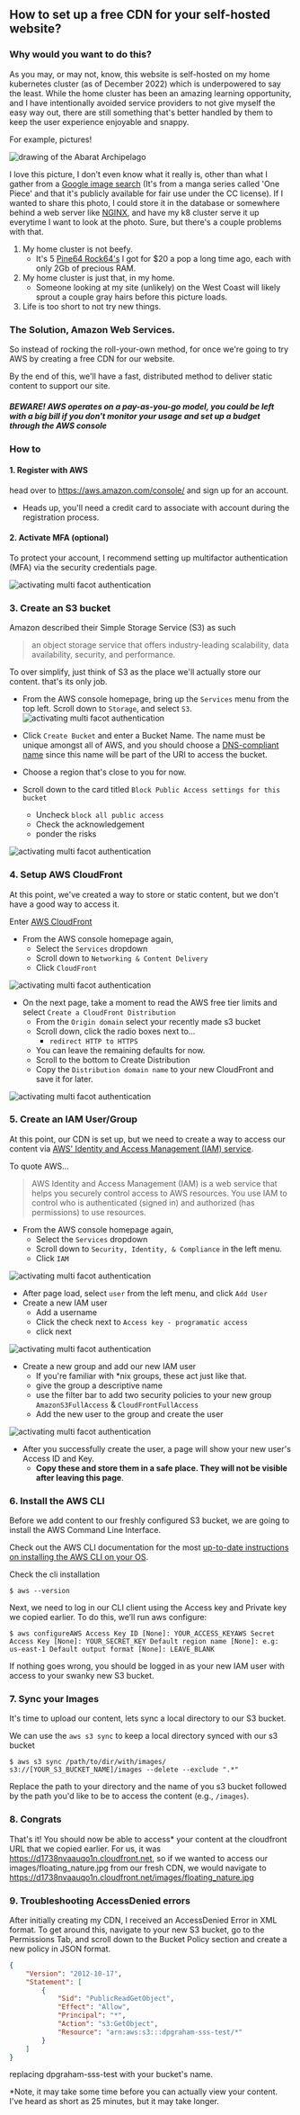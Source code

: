## How to set up a free CDN for your self-hosted website?

### Why would you want to do this?

As you may, or may not, know, this website is self-hosted on my home kubernetes cluster (as of December 2022) which is underpowered to say the least. While the home cluster has been an amazing learning opportunity, and I have intentionally avoided service providers to not give myself the easy way out, there are still something that's better handled by them to keep the user experience enjoyable and snappy.

For example, pictures!

![drawing of the Abarat Archipelago](https://d3gwcypbkjc953.cloudfront.net/images/floating-nature.jpg)

I love this picture, I don't even know what it really is, other than what I gather from a [Google image search](https://onepiecefanon.fandom.com/wiki/The_Abarat_Archipelago?file=The_Abarat_Archipelago.jpg) (It's from a manga series called 'One Piece' and that it's publicly available for fair use under the CC license). If I wanted to share this photo, I could store it in the database or somewhere behind a web server like [NGINX](https://www.nginx.com/), and have my k8 cluster serve it up everytime I want to look at the photo. Sure, but there's a couple problems with that.

1. My home cluster is not beefy.
    * It's 5 [Pine64 Rock64's](https://www.pine64.org/devices/single-board-computers/rock64/) I got for $20 a pop a long time ago, each with only 2Gb of precious RAM.
2. My home cluster is just that, in my home.
    * Someone looking at my site (unlikely) on the West Coast will likely sprout a couple gray hairs before this picture loads.
3. Life is too short to not try new things.

### The Solution, Amazon Web Services.
So instead of rocking the roll-your-own method, for once we're going to try AWS by creating a free CDN for our website.

By the end of this, we'll have a fast, distributed method to deliver static content to support our site.

#### *BEWARE! AWS operates on a pay-as-you-go model, you could be left with a big bill if you don't monitor your usage and set up a budget through the AWS console*

### How to
#### 1. Register with AWS
head over to https://aws.amazon.com/console/ and sign up for an account.

* Heads up, you'll need a credit card to associate with account during the registration process.

#### 2. Activate MFA (optional)
To protect your account, I recommend setting up multifactor authentication (MFA) via the security credentials page.

![activating multi facot authentication](https://d3gwcypbkjc953.cloudfront.net/images/aws_cdn/activate_mfa.png)

### 3. Create an S3 bucket
Amazon described their Simple Storage Service (S3) as such

> an object storage service that offers industry-leading scalability, data availability, security, and performance.

To over simplify, just think of S3 as the place we'll actually store our content. that's its only job.

* From the AWS console homepage, bring up the `Services` menu from the top left. Scroll down to `Storage`, and select `S3`.
  ![activating multi facot authentication](https://d3gwcypbkjc953.cloudfront.net/images/aws_cdn/s3_step1.png)

* Click `Create Bucket` and enter a Bucket Name. The name must be unique amongst all of AWS, and you should choose a [DNS-compliant name](https://duckduckgo.com/?t=ffab&q=DNS+compliant+name&ia=web) since this name will be part of the URI to access the bucket.
* Choose a region that's close to you for now.
* Scroll down to the card titled `Block Public Access settings for this bucket`
    * Uncheck `block all public access`
    * Check the acknowledgement
    * ponder the risks

![activating multi facot authentication](https://d3gwcypbkjc953.cloudfront.net/images/aws_cdn/s3_step2.png)

### 4. Setup AWS CloudFront
At this point, we've created a way to store or static content, but we don't have a good way to access it.

Enter [AWS CloudFront](https://docs.aws.amazon.com/AmazonCloudFront/latest/DeveloperGuide/Introduction.html)

* From the AWS console homepage again,
    * Select the `Services` dropdown
    * Scroll down to `Networking & Content Delivery`
    * Click `CloudFront`

![activating multi facot authentication](https://d3gwcypbkjc953.cloudfront.net/images/aws_cdn/cloudfront_step1.png)

* On the next page, take a moment to read the AWS free tier limits and select `Create a CloudFront Distribution`
    * From the `Origin domain` select your recently made s3 bucket
    * Scroll down, click the radio boxes next to...
        * `redirect HTTP to HTTPS`
    * You can leave the remaining defaults for now.
    * Scroll to the bottom to Create Distribution
    * Copy the `Distribution domain name` to your new CloudFront and save it for later.

![activating multi facot authentication](https://d3gwcypbkjc953.cloudfront.net/images/aws_cdn/cloudfront_step2.png)

### 5. Create an IAM User/Group
At this point, our CDN is set up, but we need to create a way to access our content via [AWS' Identity and Access Management (IAM) service](https://docs.aws.amazon.com/IAM/latest/UserGuide/introduction.html).

To quote AWS...

> AWS Identity and Access Management (IAM) is a web service that helps you securely control access to AWS resources. You use IAM to control who is authenticated (signed in) and authorized (has permissions) to use resources.

* From the AWS console homepage again,
    * Select the `Services` dropdown
    * Scroll down to `Security, Identity, & Compliance` in the left menu.
    * Click `IAM`

![activating multi facot authentication](https://d3gwcypbkjc953.cloudfront.net/images/aws_cdn/IAM_step1.png)

* After page load, select `user` from the left menu, and click `Add User`
* Create a new IAM user
    * Add a username
    * Click the check next to `Access key - programatic access`
    * click next

![activating multi facot authentication](https://d3gwcypbkjc953.cloudfront.net/images/aws_cdn/IAM_user_name.png)

* Create a new group and add our new IAM user
    * If you're familiar with *nix groups, these act just like that.
    * give the group a descriptive name
    * use the filter bar to add two security policies to your new group `AmazonS3FullAccess` & `CloudFrontFullAccess`
    * Add the new user to the group and create the user

![activating multi facot authentication](https://d3gwcypbkjc953.cloudfront.net/images/aws_cdn/IAM_group_access.png)

* After you successfully create the user, a page will show your new user's Access ID and Key.
    * **Copy these and store them in a safe place. They will not be visible after leaving this page**.

### 6. Install the AWS CLI
Before we add content to our freshly configured S3 bucket, we are going to install the AWS Command Line Interface.

Check out the AWS CLI documentation for the most [up-to-date instructions on installing the AWS CLI on your OS](https://docs.aws.amazon.com/cli/latest/userguide/getting-started-install.html).

Check the cli installation
```shell
$ aws --version
```

Next, we need to log in our CLI client using the Access key and Private key we copied earlier. To do this, we’ll run aws configure:
```shell
$ aws configureAWS Access Key ID [None]: YOUR_ACCESS_KEYAWS Secret Access Key [None]: YOUR_SECRET_KEY Default region name [None]: e.g: us-east-1 Default output format [None]: LEAVE_BLANK
```
If nothing goes wrong, you should be logged in as your new IAM user with access to your swanky new S3 bucket.

### 7. Sync your Images
It's time to upload our content, lets sync a local directory to our S3 bucket.

We can use the `aws s3 sync` to keep a local directory synced with our s3 bucket
```shell
$ aws s3 sync /path/to/dir/with/images/ s3://[YOUR_S3_BUCKET_NAME]/images --delete --exclude ".*"
```
Replace the path to your directory and the name of you s3 bucket followed by the path you'd like to be to access the content (e.g., `/images`).

### 8. Congrats
That's it! You should now be able to access* your content at the cloudfront URL that we copied earlier. For us, it was https://d1738nvaauqo1n.cloudfront.net, so if we wanted to access our images/floating_nature.jpg from our fresh CDN, we would navigate to https://d1738nvaauqo1n.cloudfront.net/images/floating_nature.jpg

### 9. Troubleshooting AccessDenied errors
After initially creating my CDN, I received an AccessDenied Error in XML format. To get around this, navigate to your new S3 bucket, go to the Permissions Tab, and scroll down to the Bucket Policy section and create a new policy in JSON format.
```json
{
    "Version": "2012-10-17",
    "Statement": [
        {
            "Sid": "PublicReadGetObject",
            "Effect": "Allow",
            "Principal": "*",
            "Action": "s3:GetObject",
            "Resource": "arn:aws:s3:::dpgraham-sss-test/*"
        }
    ]
}
```
replacing dpgraham-sss-test with your bucket's name.

 *Note, it may take some time before you can actually view your content. I've heard as short as 25 minutes, but it may take longer.
